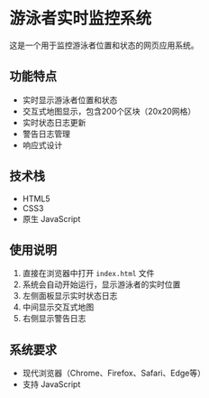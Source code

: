 # 游泳者实时监控系统

这是一个用于监控游泳者位置和状态的网页应用系统。

## 功能特点

- 实时显示游泳者位置和状态
- 交互式地图显示，包含200个区块（20x20网格）
- 实时状态日志更新
- 警告日志管理
- 响应式设计

## 技术栈

- HTML5
- CSS3
- 原生 JavaScript

## 使用说明

1. 直接在浏览器中打开 `index.html` 文件
2. 系统会自动开始运行，显示游泳者的实时位置
3. 左侧面板显示实时状态日志
4. 中间显示交互式地图
5. 右侧显示警告日志

## 系统要求

- 现代浏览器（Chrome、Firefox、Safari、Edge等）
- 支持 JavaScript 
